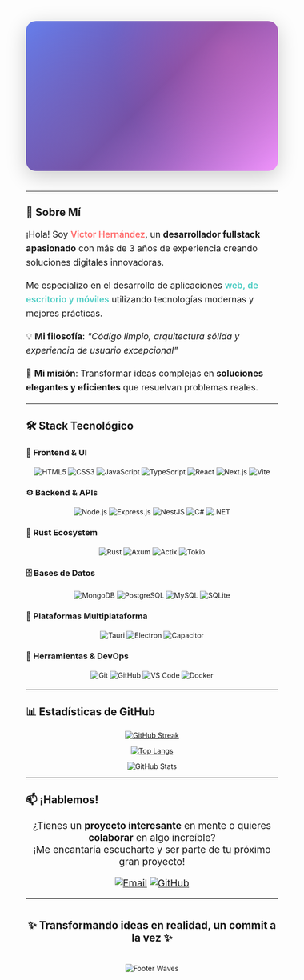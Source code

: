 <!-- Header Dinámico con Efecto Máquina de Escribir -->
<div align="center">

<!-- Banner personalizado con gradiente -->
<div style="position: relative; height: 300px; background: linear-gradient(135deg, #667eea 0%, #764ba2 50%, #f093fb 100%); border-radius: 20px; margin-bottom: 40px; display: flex; align-items: center; justify-content: center; overflow: hidden; box-shadow: 0 10px 40px rgba(0,0,0,0.2);">
  
  <!-- Efecto de partículas animadas -->
  <div style="position: absolute; top: 0; left: 0; width: 100%; height: 100%; background: radial-gradient(circle at 20% 80%, rgba(120, 119, 198, 0.3) 0%, transparent 50%), radial-gradient(circle at 80% 20%, rgba(255, 119, 198, 0.3) 0%, transparent 50%); animation: float 6s ease-in-out infinite;"></div>
  
  <!-- Contenedor del texto animado -->
  <div style="position: relative; z-index: 2; text-align: center; padding: 20px;">
    <!-- Título principal con efecto máquina de escribir -->
    <h1 style="font-size: 3.5rem; font-weight: 800; margin: 0; background: linear-gradient(45deg, #FF6B6B, #4ECDC4, #45B7D1, #96CEB4, #FFEAA7); background-size: 400% 400%; -webkit-background-clip: text; -webkit-text-fill-color: transparent; background-clip: text; animation: gradientShift 3s ease infinite, typeWriter 2s steps(20) 1s both;">
      <span id="typed-name">Victor Hernández</span>
    </h1>
    
    <!-- Subtítulo con efecto de aparición -->
    <div style="margin-top: 20px;">
      <p style="font-size: 1.8rem; font-weight: 600; color: white; margin: 10px 0; text-shadow: 2px 2px 4px rgba(0,0,0,0.5); opacity: 0; animation: fadeInUp 1s ease 2s forwards;">
        🚀 <span style="background: linear-gradient(45deg, #FFD93D, #FF6B6B); -webkit-background-clip: text; -webkit-text-fill-color: transparent; background-clip: text;">Desarrollador Fullstack</span>
      </p>
      
      <!-- Línea de especialización con efecto -->
      <p style="font-size: 1.3rem; color: rgba(255,255,255,0.9); margin: 5px 0; text-shadow: 1px 1px 2px rgba(0,0,0,0.5); opacity: 0; animation: fadeInUp 1s ease 2.5s forwards;">
        💻 <span style="color: #FFD93D; font-weight: 600;">JavaScript/TypeScript</span> • 
        <span style="color: #4ECDC4; font-weight: 600;">Rust</span> • 
        <span style="color: #45B7D1; font-weight: 600;">C#</span>
      </p>
      
      <!-- Línea de enfoque -->
      <p style="font-size: 1.1rem; color: rgba(255,255,255,0.8); margin: 5px 0; text-shadow: 1px 1px 2px rgba(0,0,0,0.5); opacity: 0; animation: fadeInUp 1s ease 3s forwards;">
        🎯 <span style="font-weight: 600;">Web • Escritorio • Móvil • APIs</span>
      </p>
    </div>
  </div>

  <!-- Efecto de ondas en la parte inferior -->
  <div style="position: absolute; bottom: 0; left: 0; width: 100%; height: 80px; background: url('https://raw.githubusercontent.com/creativetimofficial/argon-design-system/gh-pages/assets/img/wave.png') center/cover no-repeat; opacity: 0.4; animation: wave 8s linear infinite;"></div>
</div>

</div>

<style>
@keyframes typeWriter {
  from { width: 0; }
  to { width: 100%; }
}

@keyframes gradientShift {
  0% { background-position: 0% 50%; }
  50% { background-position: 100% 50%; }
  100% { background-position: 0% 50%; }
}

@keyframes fadeInUp {
  from { 
    opacity: 0; 
    transform: translateY(20px); 
  }
  to { 
    opacity: 1; 
    transform: translateY(0); 
  }
}

@keyframes float {
  0%, 100% { transform: translateY(0px); }
  50% { transform: translateY(-10px); }
}

@keyframes wave {
  0% { transform: translateX(0); }
  50% { transform: translateX(-10px); }
  100% { transform: translateX(0); }
}

#typed-name {
  border-right: 3px solid #4ECDC4;
  animation: blink 1s infinite;
}

@keyframes blink {
  0%, 50% { border-color: #4ECDC4; }
  51%, 100% { border-color: transparent; }
}
</style>

---

## 🎯 **Sobre Mí**

<div style="font-size: 1.1rem; line-height: 1.6;">
  
¡Hola! Soy <span style="color: #FF6B6B; font-weight: 600;">Victor Hernández</span>, un **desarrollador fullstack apasionado** con más de 3 años de experiencia creando soluciones digitales innovadoras. 

Me especializo en el desarrollo de aplicaciones <span style="color: #4ECDC4; font-weight: 600;">web, de escritorio y móviles</span> utilizando tecnologías modernas y mejores prácticas. 

💡 **Mi filosofía**: *"Código limpio, arquitectura sólida y experiencia de usuario excepcional"*

🚀 **Mi misión**: Transformar ideas complejas en **soluciones elegantes y eficientes** que resuelvan problemas reales.

</div>

---

## 🛠️ **Stack Tecnológico**

### **🎨 Frontend & UI**
<div align="center" style="margin: 20px 0;">
  
![HTML5](https://img.shields.io/badge/HTML5-%23E34F26.svg?style=for-the-badge&logo=html5&logoColor=white&labelColor=black)
![CSS3](https://img.shields.io/badge/CSS3-%231572B6.svg?style=for-the-badge&logo=css3&logoColor=white&labelColor=black)
![JavaScript](https://img.shields.io/badge/JavaScript-%23323330.svg?style=for-the-badge&logo=javascript&logoColor=%23F7DF1E&labelColor=black)
![TypeScript](https://img.shields.io/badge/TypeScript-%23007ACC.svg?style=for-the-badge&logo=typescript&logoColor=white&labelColor=black)
![React](https://img.shields.io/badge/React-%2320232a.svg?style=for-the-badge&logo=react&logoColor=%2361DAFB&labelColor=black)
![Next.js](https://img.shields.io/badge/Next.js-000000?style=for-the-badge&logo=next.js&logoColor=white&labelColor=black)
![Vite](https://img.shields.io/badge/Vite-%23646CFF.svg?style=for-the-badge&logo=vite&logoColor=white&labelColor=black)

</div>

### **⚙️ Backend & APIs**
<div align="center" style="margin: 20px 0;">

![Node.js](https://img.shields.io/badge/Node.js-6DA55F?style=for-the-badge&logo=node.js&logoColor=white&labelColor=black)
![Express.js](https://img.shields.io/badge/Express.js-%23404d59.svg?style=for-the-badge&logo=express&logoColor=%2361DAFB&labelColor=black)
![NestJS](https://img.shields.io/badge/NestJS-%23E0234E.svg?style=for-the-badge&logo=nestjs&logoColor=white&labelColor=black)
![C#](https://img.shields.io/badge/C%23-%23239120.svg?style=for-the-badge&logo=c-sharp&logoColor=white&labelColor=black)
![.NET](https://img.shields.io/badge/.NET-5C2D91?style=for-the-badge&logo=.net&logoColor=white&labelColor=black)

</div>

### **🦀 Rust Ecosystem**
<div align="center" style="margin: 20px 0;">

![Rust](https://img.shields.io/badge/Rust-000000?style=for-the-badge&logo=rust&logoColor=white&labelColor=black)
![Axum](https://img.shields.io/badge/Axum-000000?style=for-the-badge&logo=rust&logoColor=white&labelColor=black)
![Actix](https://img.shields.io/badge/Actix-000000?style=for-the-badge&logo=rust&logoColor=white&labelColor=black)
![Tokio](https://img.shields.io/badge/Tokio-000000?style=for-the-badge&logo=rust&logoColor=white&labelColor=black)

</div>

### **🗄️ Bases de Datos**
<div align="center" style="margin: 20px 0;">

![MongoDB](https://img.shields.io/badge/MongoDB-%234ea94b.svg?style=for-the-badge&logo=mongodb&logoColor=white&labelColor=black)
![PostgreSQL](https://img.shields.io/badge/PostgreSQL-%23316192.svg?style=for-the-badge&logo=postgresql&logoColor=white&labelColor=black)
![MySQL](https://img.shields.io/badge/MySQL-%234479A1.svg?style=for-the-badge&logo=mysql&logoColor=white&labelColor=black)
![SQLite](https://img.shields.io/badge/SQLite-%23003B57.svg?style=for-the-badge&logo=sqlite&logoColor=white&labelColor=black)

</div>

### **📱 Plataformas Multiplataforma**
<div align="center" style="margin: 20px 0;">

![Tauri](https://img.shields.io/badge/Tauri-%2324C8DB.svg?style=for-the-badge&logo=tauri&logoColor=white&labelColor=black)
![Electron](https://img.shields.io/badge/Electron-191970?style=for-the-badge&logo=Electron&logoColor=white&labelColor=black)
![Capacitor](https://img.shields.io/badge/Capacitor-%231194EE.svg?style=for-the-badge&logo=capacitor&logoColor=white&labelColor=black)

</div>

### **🔧 Herramientas & DevOps**
<div align="center" style="margin: 20px 0;">

![Git](https://img.shields.io/badge/Git-%23F05033.svg?style=for-the-badge&logo=git&logoColor=white&labelColor=black)
![GitHub](https://img.shields.io/badge/GitHub-%23121011.svg?style=for-the-badge&logo=github&logoColor=white&labelColor=black)
![VS Code](https://img.shields.io/badge/Visual%20Studio%20Code-0078d7.svg?style=for-the-badge&logo=visual-studio-code&logoColor=white&labelColor=black)
![Docker](https://img.shields.io/badge/Docker-%230db7ed.svg?style=for-the-badge&logo=docker&logoColor=white&labelColor=black)

</div>

---

## 📊 **Estadísticas de GitHub**

<div align="center">

<!-- Streak Stats -->
[![GitHub Streak](https://streak-stats.demolab.com/?user=VictorHerdz10&theme=dark&hide_border=true&border_radius=15&locale=es&background=45%2C667eea%2C764ba2&fire=FF6B6B&currStreakLabel=4ECDC4)](https://git.io/streak-stats)

<!-- Lenguajes más usados -->
[![Top Langs](https://github-readme-stats.vercel.app/api/top-langs/?username=VictorHerdz10&theme=dark&hide_border=true&border_radius=15&layout=compact&langs_count=8&bg_color=45,667eea,764ba2&title_color=ffffff&text_color=ffffff)](https://github.com/anuraghazra/github-readme-stats)

<!-- Stats generales -->
![GitHub Stats](https://github-readme-stats.vercel.app/api?username=VictorHerdz10&show_icons=true&theme=dark&hide_border=true&border_radius=15&count_private=true&bg_color=45,667eea,764ba2&title_color=ffffff&text_color=ffffff&icon_color=4ECDC4)

</div>

---

## 📫 **¡Hablemos!**

<div align="center" style="font-size: 1.2rem;">

¿Tienes un **proyecto interesante** en mente o quieres **colaborar** en algo increíble?  
¡Me encantaría escucharte y ser parte de tu próximo gran proyecto!

[![Email](https://img.shields.io/badge/📧_Email-victorhernandezsalcedo4@gmail.com-D14836?style=for-the-badge&logo=gmail&logoColor=white&labelColor=black)](mailto:victorhernandezsalcedo4@gmail.com)
[![GitHub](https://img.shields.io/badge/💻_GitHub-VictorHerdz10-181717?style=for-the-badge&logo=github&logoColor=white&labelColor=black)](https://github.com/VictorHerdz10)

</div>

---

<div align="center" style="margin: 40px 0;">

## **✨ Transformando ideas en realidad, un commit a la vez ✨**

</div>

<!-- Footer con Olas y Mensaje -->
<div align="center">

![Footer Waves](https://capsule-render.vercel.app/api?type=waving&color=gradient&height=150&section=footer&text=¡Gracias%20por%20visitar%20mi%20perfil!%20&fontSize=20&fontColor=ffffff&animation=fadeIn)

</div>
